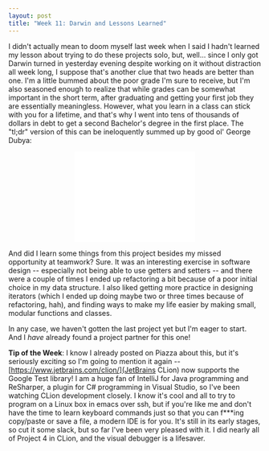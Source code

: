 ```yaml
---
layout: post
title: "Week 11: Darwin and Lessons Learned"
---
```


I didn't actually mean to doom myself last week when I said I hadn't learned my lesson about trying to do these projects solo, but, well... since I only got Darwin turned in yesterday evening despite working on it without distraction all week long, I suppose that's another clue that two heads are better than one. I'm a little bummed about the poor grade I'm sure to receive, but I'm also seasoned enough to realize that while grades can be somewhat important in the short term, after graduating and getting your first job they are essentially meaningless. However, what you learn in a class can stick with you for a lifetime, and that's why I went into tens of thousands of dollars in debt to get a second Bachelor's degree in the first place. The "tl;dr" version of this can be ineloquently summed up by good ol' George Dubya:

<center><iframe width="240" height="180" src="//www.youtube.com/embed/-ej7ZEnjSeA" frameborder="0" allowfullscreen></iframe></center>

And did I learn some things from this project besides my missed opportunity at teamwork? Sure. It was an interesting exercise in software design -- especially not being able to use getters and setters -- and there were a couple of times I ended up refactoring a bit because of a poor initial choice in my data structure. I also liked getting more practice in designing iterators (which I ended up doing maybe two or three times because of refactoring, hah), and finding ways to make my life easier by making small, modular functions and classes.

In any case, we haven't gotten the last project yet but I'm eager to start. And I *have* already found a project partner for this one!

**Tip of the Week**: I know I already posted on Piazza about this, but it's seriously exciting so I'm going to mention it again -- [https://www.jetbrains.com/clion/](JetBrains CLion) now supports the Google Test library! I am a huge fan of IntelliJ for Java programming and ReSharper, a plugin for C# programming in Visual Studio, so I've been watching CLion development closely. I know it's cool and all to try to program on a Linux box in emacs over ssh, but if you're like me and don't have the time to learn keyboard commands just so that you can f\*\*\*ing copy/paste or save a file, a modern IDE is for you. It's still in its early stages, so cut it some slack, but so far I've been very pleased with it. I did nearly all of Project 4 in CLion, and the visual debugger is a lifesaver.